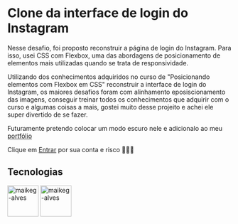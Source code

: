 # Clone da interface de login do Instagram 

Nesse desafio, foi proposto reconstruir a página de login do Instagram. Para isso, usei CSS com Flexbox, uma das abordagens de posicionamento de elementos mais utilizadas quando se trata de responsividade. 

Utilizando dos conhecimentos adquiridos no curso de "Posicionando elementos com Flexbox em CSS" reconstruir a interface de login do Instagram, os maiores desafios foram com alinhamento eposiscionamento das imagens, conseguir treinar todos os conhecimentos que adquirir com o curso e algumas coisas a mais, gostei muito desse projeito e achei ele super divertido de se fazer.

Futuramente pretendo colocar um modo escuro nele e adicionalo ao meu [portfólio](https://my-portfolio-maike.herokuapp.com/)

Clique em [Entrar]() por sua conta e risco 🤭🤭🤭

## Tecnologias 

<div style="display: inline_block">  
  
  <img align="center" alt="maikeg-alves" height="70" width="70" src="https://cdn.jsdelivr.net/gh/devicons/devicon/icons/html5/html5-plain-wordmark.svg"/>

  <img align="center" alt="maikeg-alves" height="70" width="70" src="https://cdn.jsdelivr.net/gh/devicons/devicon/icons/css3/css3-plain-wordmark.svg"/>
  
</div>
